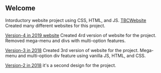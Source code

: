 
## Welcome 
Intorductory website project using CSS, HTML, and JS. [TBCWebsite ](https://wallacerepo.github.io/TBCWebsite/WhoWeDoItFor.html)
Created many different websites for this project.

[Version-4 in 2019 website](https://wallacerepo.github.io/project_website_4/WhatLooksLike.html) 
Created 4rd version of website for the project. Removed mega-menu and divs with multi-option features.
     
[Version-3 in 2018](https://wallacerepo.github.io/project_website_3/WhoWeDo.html)
Created 3rd version of website for the project. Mega-menu and multi-option div feature using vanilla JS, HTML, and CSS.

[Version-2 in 2018](https://wallacerepo.github.io/project_website_2/)
it's a second design for the project. 

   
   
    
